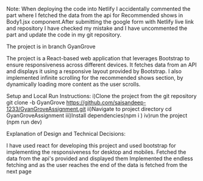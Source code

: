 Note:
When deploying the code into Netlify I accidentally commented the part where I fetched the data from the api for Recommended shows in Body1.jsx component.After submitting the google form with Netlify live link and repository I have checked my mistake and I have uncommented the part and update the code in  my git repository.

The project is in branch GyanGrove



The project is a React-based web application that leverages Bootstrap to ensure responsiveness across different devices. It fetches data from an API and displays it using a responsive layout provided by Bootstrap. 
I also implemented infinite scrolling for the recommended shows section, by dynamically loading more content as the user scrolls.


Setup and Local Run Instructions:
i)Clone the project from the git repository
git clone -b GyanGrove https://github.com/saisandeep-1233/GyanGroveAssignment.git
ii)Navigate to project directory
cd GyanGroveAssignment
iii)Install dependencies(npm i )
iv)run the project (npm run dev)

Explanation of Design and Technical Decisions:

I have used react for developing this project and used bootstrap for implementing the responsiveness for desktop and mobiles.
Fetched the data from the api's provided and displayed them 
Implemented the endless fetching and as the user reaches the end of the data is fetched from the next page
